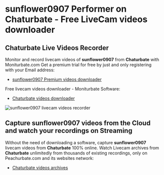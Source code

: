 # sunflower0907 Performer on Chaturbate - Free LiveCam videos downloader

## Chaturbate Live Videos Recorder

Monitor and record livecam videos of **sunflower0907** from **Chaturbate** with Moniturbate.com
Get a premium trial for free by just and only registering with your Email address:
* [sunflower0907 Premium videos downloader](https://moniturbate.com/request-demo-licence-key.html)

Free livecam videos downloader - Moniturbate Software:
* [Chaturbate videos downloader](https://moniturbate.com/moniturbate-download-software.html)

![sunflower0907 livecam videos recorder](https://peachurnet.com/templates/moniturbate-software.png)


## Capture sunflower0907 videos from the Cloud and watch your recordings on Streaming

Without the need of downloading a software, capture **sunflower0907** livecam videos from **Chaturbate** 100% online.
Watch Livecam archives from **Chaturbate** unlimitedly from thousands of existing recordings, only on Peachurbate.com and its websites network:
* [Chaturbate videos archives](https://peachurnet.com/)